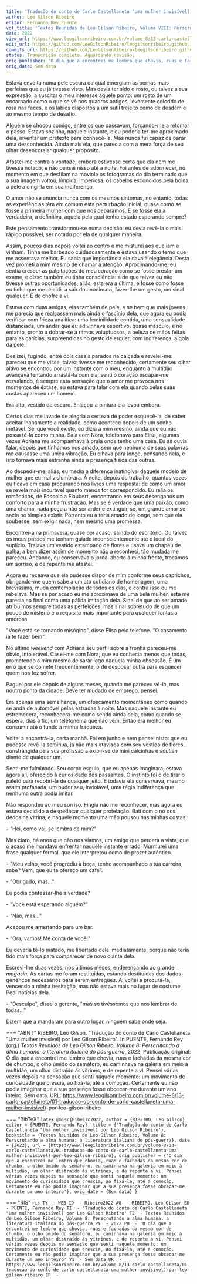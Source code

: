 ```yaml
---
title: 'Tradução do conto de Carlo Castellaneta "Uma mulher invisível) por Leo Gilson Ribeiro'
author: Leo Gilson Ribeiro
editor: Fernando Rey Puente
vol_title: 'Textos Reunidos de Leo Gilson Ribeiro, Volume VIII: Perscrutando a alma humana: a literatura italiana do pós-guerra'
date: 2022
view_url: https://www.leogilsonribeiro.com.br/volume-8/13-carlo-castellaneta/01-traducao-do-conto-de-carlo-castellaneta-uma-mulher-invisivel)-por-leo-gilson-ribeiro
edit_url: https://github.com/LeoGilsonRibeiro/leogilsonribeiro.github.io/edit/main//docs/markdown/volume-8/13-carlo-castellaneta/01-traducao-do-conto-de-carlo-castellaneta-uma-mulher-invisivel)-por-leo-gilson-ribeiro.md
commits_url: https://github.com/LeoGilsonRibeiro/leogilsonribeiro.github.io/commits/main/docs/markdown/volume-8/13-carlo-castellaneta/01-traducao-do-conto-de-carlo-castellaneta-uma-mulher-invisivel)-por-leo-gilson-ribeiro.md
status: Transcrição completa. Aguardando revisão.
orig_publisher: 'O dia que a encontrei me lembro que chovia, ruas e fachadas da mesma cor de chumbo, o olho úmido do semáforo, eu caminhava na galeria em meio à multidão, um olhar distraído às vitrines, e de repente a vi. Pensei várias vezes depois na sensação que senti naquele momento: um movimento de curiosidade que crescia, ao fixá-la, até a comoção. Certamente eu não podia imaginar que a sua presença fosse obcecar-me durante um ano inteiro'
orig_date: Sem data
---
```


Estava envolta numa pele escura da qual emergiam as pernas mais perfeitas que eu já tivesse visto. Mas devia ter sido o rosto, ou talvez a sua expressão, a suscitar o meu interesse àquele ponto: um rosto de um encarnado como o que se vê nos quadros antigos, levemente colorido de rosa nas faces, e os lábios dispostos a um sutil trejeito como de desdém e ao mesmo tempo de desafio.

Alguém se chocou comigo, entre os que passavam, forçando-me a retomar o passo. Estava sozinha, naquele instante, e eu poderia ter-me aproximado dela, inventar um pretexto para conhecê-la. Mas nunca fui capaz de parar uma desconhecida. Ainda mais ela, que parecia com a mera força de seu olhar desencorajar qualquer propósito.

Afastei-me contra a vontade, embora estivesse certo que ela nem me tivesse notado, e não pensei nisso até a noite. Foi antes de adormecer, no momento em que desfilam na moviola os fotogramas do dia terminado que a sua imagem voltou, límpida, imperiosa, os cabelos escondidos pela boina, a pele a cingi-la em sua indiferença.

O amor não se anuncia nunca com os mesmos sintomas, no entanto, todas as experiências têm em comum esta perturbação inicial, quase como se fosse a primeira mulher com que nos deparamos. E se fosse ela a verdadeira, a definitiva, aquela pela qual tenho estado esperando sempre?

Este pensamento transformou-se numa decisão: eu devia revê-la o mais rápido possível, ser notado por ela de qualquer maneira.

Assim, poucos dias depois voltei ao centro e me misturei aos que iam e vinham. Tinha me barbeado cuidadosamente e estava usando o terno que me assentava melhor. Eu sabia que importância ela dava à elegância. Desta vez prometi a mim mesmo de chamar a atenção. Aproximando-me, eu sentia crescer as palpitações do meu coração como se fosse prestar um exame, e disso também eu tinha consciência: a de que talvez eu não tivesse outras oportunidades, aliás, esta era a última, e fosse como fosse eu tinha que me decidir a sair do anonimato, fazer-lhe um gesto, um sinal qualquer. E de chofre a vi.

Estava com duas amigas, elas também de pele, e se bem que mais jovens me parecia que realçassem mais ainda o fascínio dela, que agora eu podia verificar com frieza analítica: uma feminilidade contida, uma sensualidade distanciada, um andar que eu adivinhava esportivo, quase másculo, e no entanto, pronto a dobrar-se a ritmos voluptuosos, a beleza de mãos feitas para as carícias, surpreendidas no gesto de erguer, com indiferença, a gola da pele.

Deslizei, fugindo, entre dois casais parados na calçada e revelei-me: pareceu que me visse, talvez tivesse me reconhecido, certamente seu olhar altivo se encontrou por um instante com o meu, enquanto a multidão avançava tentando arrastá-la com ela, senti o coração escapar-me resvalando, é sempre esta sensação que o amor me provoca nos momentos de êxtase, eu estava para falar com ela quando pelas suas costas apareceu um homem.

Era alto, vestido de escuro. Enlaçou-a pintura e a levou embora.

Certos dias me invade de alegria a certeza de poder esquecê-la, de saber aceitar lhanamente a realidade, como acontece depois de um sonho inefável. Sei que você existe, eu dizia a mim mesmo, ainda que eu não possa tê-la como minha. Saía com Nora, telefonava para Elisa, algumas vezes Adriana me acompanhava à praia onde tenho uma casa. Eu as ouvia falar, depois que tínhamos nos amado, sem que nenhuma de suas palavras me causasse uma única vibração. Eu olhava para longe, pensando nela, e isto tornava mais estranha ainda a presença física das outras.

Ao despedir-me, aliás, eu media a diferença inatingível daquele modelo de mulher que eu mal vislumbrara. À noite, depois do trabalho, quantas vezes eu ficava em casa procurando nos livros uma resposta: de como um amor se revela mais incurável quanto menos for correspondido. Eu relia os românticos, de Foscolo a Flaubert, encontrando em seus desenganos um conforto para a minha frustração. Mas se é verdade que uma paixão, como uma chama, nada peça a não ser arder e extinguir-se, um grande amor se sacia no simples existir. Portanto eu a teria amado de longe, sem que ela soubesse, sem exigir nada, nem mesmo uma promessa.

Encontrei-a na primavera, quase por acaso, saindo do escritório. Ou talvez os meus passos me tenham guiado inconscientemente até o local do suplício. Trajava um vestido estampado de flores e usava um chapéu de palha, a bem dizer assim de momento não a reconheci, tão mudada me pareceu. Andando, eu conservava o jornal aberto à minha frente, trocamos um sorriso, e de repente me afastei.

Agora eu receava que ela pudesse dispor de mim conforme seus caprichos, obrigando-me quem sabe a um ato cotidiano de homenagem, uma brevíssima, muda contemplação de todos os dias, e contra isso eu me rebelava. Mas se por acaso eu me aproximava de uma bela mulher, esta me parecia no final como uma pálida imitação dela. Sinal de que ao ser amado atribuímos sempre todas as perfeições, mas sinal sobretudo de que um pouco de mistério é o requisito mais importante para qualquer fantasia amorosa.

"Você está se tornando misógino", disse Elisa pelo telefone. "O casamento ia te fazer bem".

No último *weekend* com Adriana seu perfil sobre a fronha pareceu-me óbvio, intolerável. Casei-me com Nora, que eu conhecia menos que todas, prometendo a mim mesmo de sarar logo daquela minha obsessão. É um erro que se comete frequentemente, o de desposar outra para esquecer quem nos fez sofrer.

Paguei por ele depois de alguns meses, quando me pareceu vê-la, mas noutro ponto da cidade. Deve ter mudado de emprego, pensei.

Era apenas uma semelhança, um ofuscamento momentâneo como quando se anda de automóvel pelas estradas à noite. Mas naquele instante eu estremecera, reconhecera-me como sendo ainda dela, como quando se espera, dias a fio, um telefonema que não vem. Então era melhor eu consumir até o fundo a minha fraqueza.

Voltei a encontrá-la, certa manhã. Foi em junho e nem pensei nisto: que eu pudesse revê-la seminua, já não mais ataviada com seu vestido de flores, constrangida pela sua profissão a exibir-se de mini calcinhas e *soutien* diante de qualquer um.

Senti-me fulminado. Seu corpo esguio, que eu apenas imaginara, estava agora ali, oferecido à curiosidade dos passantes. O instinto foi o de tirar o paletó para recobri-la de qualquer jeito. E todavia ela conservava, mesmo assim profanada, um pudor seu, inviolável, uma régia indiferença que nenhuma outra podia imitar.

Não respondeu ao meu sorriso. Fingia não me reconhecer, mas agora eu estava decidido a despedaçar qualquer protelação. Bati com o nó dos dedos na vitrina, e naquele momento uma mão pousou nas minhas costas.

\- "Hei, como vai, se lembra de mim?"

Mas claro, há anos que não nos víamos, um amigo que perdera a vista, que o acaso me mandava enfrentar naquele instante errado. Murmurei uma frase qualquer formal, que ele interpretou como de prazer autêntico.

\- "Meu velho, você progrediu à beça, tenho acompanhado a tua carreira, sabe? Vem, que eu te ofereço um café".

\- "Obrigado, mas\..."

Eu podia confessar-lhe a verdade?

\- "Você está esperando alguém?"

\- "Não, mas\..."

Acabou me arrastando para um bar.

\- "Ora, vamos! Me conta de você!"

Eu deveria tê-lo matado, me libertado dele imediatamente, porque não teria tido mais força para comparecer de novo diante dela.

Escrevi-lhe duas vezes, nos últimos meses, enderençando ao grande *magasin*. As cartas me foram restituídas, estando destituídas dos dados genéricos necessários para serem entregues. Aí voltei a procurá-la, vencendo a minha hesitação, mas não estava mais no lugar de costume. Pedi notícias dela.

\- "Desculpe", disse o gerente, "mas se tivéssemos que nos lembrar de todas\..."

Dizem que a mandaram para outro lugar, ninguém sabe onde seja.


=== "ABNT"
    RIBEIRO, Leo Gilson. "Tradução do conto de Carlo Castellaneta "Uma mulher invisível) por Leo Gilson Ribeiro". In PUENTE, Fernando Rey (org.) <em>Textos Reunidos de Leo Gilson Ribeiro, Volume 8: Perscrutando a alma humana: a literatura italiana do pós-guerra</em>, 2022. Publicação original: O dia que a encontrei me lembro que chovia, ruas e fachadas da mesma cor de chumbo, o olho úmido do semáforo, eu caminhava na galeria em meio à multidão, um olhar distraído às vitrines, e de repente a vi. Pensei várias vezes depois na sensação que senti naquele momento: um movimento de curiosidade que crescia, ao fixá-la, até a comoção. Certamente eu não podia imaginar que a sua presença fosse obcecar-me durante um ano inteiro, Sem data. URL: <a href="stable_url">https://www.leogilsonribeiro.com.br/volume-8/13-carlo-castellaneta/01-traducao-do-conto-de-carlo-castellaneta-uma-mulher-invisivel)-por-leo-gilson-ribeiro</a>

=== "BibTeX"
    ```latex
    @misc{Ribeiro2022,
    author = {RIBEIRO, Leo Gilson},
    editor = {PUENTE, Fernando Rey},
    title = {'Tradução do conto de Carlo Castellaneta "Uma mulher invisível) por Leo Gilson Ribeiro'},
    booktitle = {Textos Reunidos de Leo Gilson Ribeiro, Volume 8: Perscrutando a alma humana: a literatura italiana do pós-guerra},
    date = {2022},
    url = {https://www.leogilsonribeiro.com.br/volume-8/13-carlo-castellaneta/01-traducao-do-conto-de-carlo-castellaneta-uma-mulher-invisivel)-por-leo-gilson-ribeiro},
    orig_publisher = {'O dia que a encontrei me lembro que chovia, ruas e fachadas da mesma cor de chumbo, o olho úmido do semáforo, eu caminhava na galeria em meio à multidão, um olhar distraído às vitrines, e de repente a vi. Pensei várias vezes depois na sensação que senti naquele momento: um movimento de curiosidade que crescia, ao fixá-la, até a comoção. Certamente eu não podia imaginar que a sua presença fosse obcecar-me durante um ano inteiro'},
    orig_date = {Sem data}
    }
    ```

=== "RIS"
    ```ris
    TY  - WEB
    ID  - Ribeiro2022
    AU  - RIBEIRO, Leo Gilson
    ED  - PUENTE, Fernando Rey
    TI  - 'Tradução do conto de Carlo Castellaneta "Uma mulher invisível) por Leo Gilson Ribeiro'
    T2  - Textos Reunidos de Leo Gilson Ribeiro, Volume 8: Perscrutando a alma humana: a literatura italiana do pós-guerra
    PY  - 2022
    PB  - 'O dia que a encontrei me lembro que chovia, ruas e fachadas da mesma cor de chumbo, o olho úmido do semáforo, eu caminhava na galeria em meio à multidão, um olhar distraído às vitrines, e de repente a vi. Pensei várias vezes depois na sensação que senti naquele momento: um movimento de curiosidade que crescia, ao fixá-la, até a comoção. Certamente eu não podia imaginar que a sua presença fosse obcecar-me durante um ano inteiro'
    Y1  - Sem data
    UR  - https://www.leogilsonribeiro.com.br/volume-8/13-carlo-castellaneta/01-traducao-do-conto-de-carlo-castellaneta-uma-mulher-invisivel)-por-leo-gilson-ribeiro
    ER  - 
    ```
